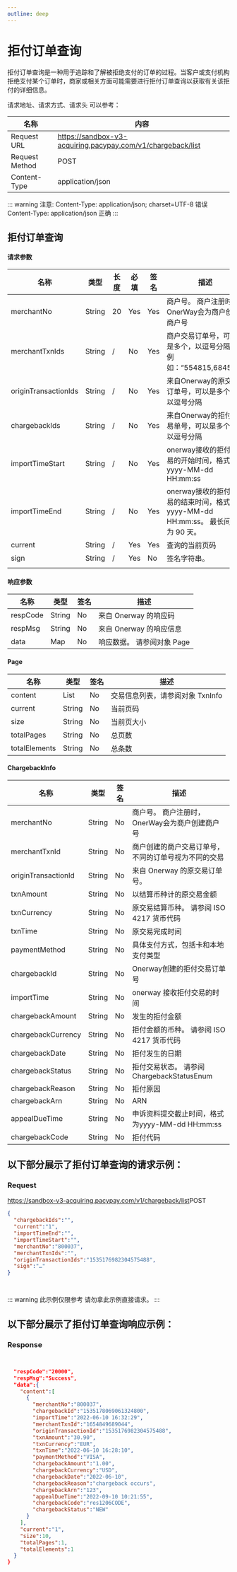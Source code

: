 ```yaml
---
outline: deep
---
```

<script setup>

</script>

# 拒付订单查询

拒付订单查询是一种用于追踪和了解被拒绝支付的订单的过程。当客户或支付机构拒绝支付某个订单时，商家或相关方面可能需要进行拒付订单查询以获取有关该拒付的详细信息。



请求地址、请求方式、请求头 可以参考：

| 名称 | 内容                                                          |
|----------------|---------------------------------------------------------------|
| Request URL    | https://sandbox-v3-acquiring.pacypay.com/v1/chargeback/list    |
| Request Method | POST                                                          |
| Content-Type   | application/json                                              |


::: warning  注意:
Content-Type: application/json; charset=UTF-8 错误 
    <br>Content-Type: application/json 正确 
:::


## 拒付订单查询

#### 请求参数
| 名称                   | 类型     | 长度 | 必填  | 签名  | 描述                                                      |
|----------------------|--------|----|-----|-----|---------------------------------------------------------|
| merchantNo           | String | 20 | Yes | Yes | 商户号。 商户注册时，OnerWay会为商户创建商户号                             |
| merchantTxnIds       | String | /  | No  | Yes | 商户交易订单号，可以是多个，以逗号分隔，例如：“554815,684541”                  |
| originTransactionIds | String | /  | No  | Yes | 来自Onerway的原交易订单号，可以是多个，以逗号分隔                            |
| chargebackIds        | String | /  | No  | Yes | 来自Onerway的拒付交易单号，可以是多个，以逗号分隔                            |
| importTimeStart      | String | /  | No  | Yes | onerway接收的拒付交易的开始时间，格式为yyyy-MM-dd HH:mm:ss              |
| importTimeEnd        | String | /  | No  | Yes | onerway接收的拒付交易的结束时间，格式为yyyy-MM-dd HH:mm:ss。 最长间隔为 90 天。 |
| current              | String | /  | Yes | Yes | 查询的当前页码                                                 |
| sign                 | String | /  | Yes | No  | 签名字符串。                                                  |
                            |




#### 响应参数

| 名称       | 类型     | 签名 | 描述               |
|----------|--------|----|------------------|
| respCode | String | No | 来自 Onerway 的响应码  |
| respMsg  | String | No | 来自 Onerway 的响应信息 |
| data     | Map    | No | 响应数据。 请参阅对象 Page |


#### Page

| 名称            | 类型     | 签名 | 描述                   |
|---------------|--------|----|----------------------|
| content       | List   | No | 交易信息列表，请参阅对象 TxnInfo |
| current       | String | No | 当前页码                 |
| size          | String | No | 当前页大小                |
| totalPages    | String | No | 总页数                  |
| totalElements | String | No | 总条数                  |



#### ChargebackInfo

| 名称                  | 类型     | 签名 | 描述                                |
|---------------------|--------|----|-----------------------------------|
| merchantNo          | String | No | 商户号。 商户注册时，OnerWay会为商户创建商户号       |
| merchantTxnId       | String | No | 商户创建的商户交易订单号，不同的订单号视为不同的交易        |
| originTransactionId | String | No | 来自 Onerway 的原交易订单号。               |
| txnAmount           | String | No | 以结算币种计的原交易金额                      |
| txnCurrency         | String | No | 原交易结算币种。 请参阅 ISO 4217 货币代码        |
| txnTime             | String | No | 原交易完成时间                           |
| paymentMethod       | String | No | 具体支付方式，包括卡和本地支付类型                 |
| chargebackId        | String | No | Onerway创建的拒付交易订单号                 |
| importTime          | String | No | onerway 接收拒付交易的时间                 |
| chargebackAmount    | String | No | 发生的拒付金额                           |
| chargebackCurrency  | String | No | 拒付金额的币种。 请参阅 ISO 4217 货币代码        |
| chargebackDate      | String | No | 拒付发生的日期                           |
| chargebackStatus    | String | No | 拒付交易状态。 请参阅 ChargebackStatusEnum  |
| chargebackReason    | String | No | 拒付原因                              |
| chargebackArn       | String | No | ARN                               |
| appealDueTime       | String | No | 申诉资料提交截止时间，格式为yyyy-MM-dd HH:mm:ss |
| chargebackCode      | String | No | 拒付代码                              |




## 以下部分展示了拒付订单查询的请求示例：

### Request

https://sandbox-v3-acquiring.pacypay.com/v1/chargeback/list<Badge type="tip">POST</Badge>

```json
{
  "chargebackIds":"",
  "current":"1",
  "importTimeEnd":"",
  "importTimeStart":"",
  "merchantNo":"800037",
  "merchantTxnIds":"",
  "originTransactionIds":"1535176982304575488",
  "sign":"…"
}




```

::: warning  此示例仅限参考 请勿拿此示例直接请求。
:::

## 以下部分展示了拒付订单查询响应示例：

### Response

```json


  "respCode":"20000",
  "respMsg":"Success",
  "data":{
    "content":[
      {
        "merchantNo":"800037",
        "chargebackId":"1535178069061324800",
        "importTime":"2022-06-10 16:32:29",
        "merchantTxnId":"1654849689044",
        "originTransactionId":"1535176982304575488",
        "txnAmount":"30.90",
        "txnCurrency":"EUR",
        "txnTime":"2022-06-10 16:28:10",
        "paymentMethod":"VISA",
        "chargebackAmount":"1.00",
        "chargebackCurrency":"USD",
        "chargebackDate":"2022-06-10",
        "chargebackReason":"chargeback occurs",
        "chargebackArn":"123",
        "appealDueTime":"2022-09-10 10:21:55",
        "chargebackCode":"res1206CODE",
        "chargebackStatus":"NEW"
      }
    ],
    "current":"1",
    "size":10,
    "totalPages":1,
    "totalElements":1
  }
}

